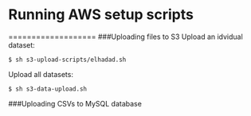 # Running AWS setup scripts
===================
###Uploading files to S3
Upload an idvidual dataset:

	$ sh s3-upload-scripts/elhadad.sh
	
Upload all datasets:

	$ sh s3-data-upload.sh
	
###Uploading CSVs to MySQL database
